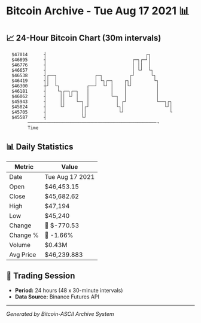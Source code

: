 # Bitcoin Archive - Tue Aug 17 2021 📊

## 📈 24-Hour Bitcoin Chart (30m intervals)

```
  $47014      ┤                                     ┌┐         
  $46895      ┤                                ┌─┐┌─┘│         
  $46776      ┤                                │ ││  │         
  $46657      ┤                                │ └┘  └┐        
  $46538      ┤┌──┐              ┌─┐          ┌┘      └┐       
  $46419      ┤│  │              │ └┐┌─┐    ┌┐│        └┐      
  $46300      ┼┘  └┐          ┌──┘  └┘ │    │└┘         │      
  $46181      ┤    └┐┌─┐┌─┐   │        │    │           │      
  $46062      ┤     ││ └┘ │   │        └─┐  │           │      
  $45943      ┤     ││    └─┐ │          │ ┌┘           └──┐┌┐ 
  $45824      ┤     └┘      │┌┘          └┐│               └┘│ 
  $45705      ┤             ││            └┘                 └ 
  $45587      ┤             └┘                                 
        ────────────────────────────────────────────────→
        Time
```

## 📊 Daily Statistics

| Metric | Value |
|--------|-------|
| Date | Tue Aug 17 2021 |
| Open | $46,453.15 |
| Close | $45,682.62 |
| High | $47,194 |
| Low | $45,240 |
| Change | 🔴 $-770.53 |
| Change % | 🔴 -1.66% |
| Volume | $0.43M |
| Avg Price | $46,239.883 |

## 📅 Trading Session

- **Period:** 24 hours (48 x 30-minute intervals)
- **Data Source:** Binance Futures API

---
*Generated by Bitcoin-ASCII Archive System*
